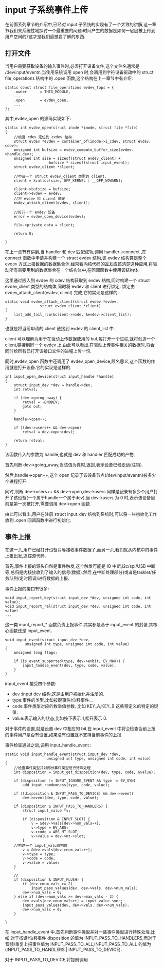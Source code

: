 # input 子系统事件上传
在前面系列章节的介绍中,已经对 input 子系统的实现有了一个大致的讲解,这一章节我们来系统性地探讨一个最重要的问题:时间产生的数据是如何一层层被上传到用户空间的?这才是我们最想要了解的东西.    


## 打开文件
当用户需要获取设备的输入事件时,必须打开设备文件,这个文件名通常是 /dev/input/eventn,当使用系统调用 open 时,会调用到字符设备驱动中的 struct file_operations 结构中的 .open 函数,这个结构在上一章节中有介绍:

```
static const struct file_operations evdev_fops = {
	.owner		= THIS_MODULE,
    ...
	.open		= evdev_open,
	...
};
```

其中,evdev_open 的源码实现如下:

```
static int evdev_open(struct inode *inode, struct file *file)
{
    //根据 cdev 定位到 evdev 结构.  
	struct evdev *evdev = container_of(inode->i_cdev, struct evdev, cdev);
	unsigned int bufsize = evdev_compute_buffer_size(evdev->handle.dev);
	unsigned int size = sizeof(struct evdev_client) +
					bufsize * sizeof(struct input_event);
	struct evdev_client *client;

    //申请一个 struct evdev_client 类型的 client.
	client = kzalloc(size, GFP_KERNEL | __GFP_NOWARN);

	client->bufsize = bufsize;
	client->evdev = evdev;
    //将 evdev 和 client 绑定
	evdev_attach_client(evdev, client);

    //打开一个 evdev 设备
	error = evdev_open_device(evdev);

	file->private_data = client;

	return 0;

}
```

在上一章节有讲到,当 handler 和 dev 匹配成功,调用 handler->connect ,在 connect 函数中申请并构建一个 struct evdev 结构,该 evdev 结构算是整个 evdev 方式上报数据的数据集合体,经常看内核代码的盆友应该清楚这种应用,将驱动所有需要用到的数据集合在一个结构体中,在回调函数中使用该结构体.  

这里通过嵌入到 evdev 的 cdev 结构获取到 evdev 结构,同时构建一个 struct evdev_client 类型的结构体,同时将 evdev 和 client 进行绑定.
绑定由 evdev_attach_client(evdev, client) 完成,它的实现是这样的:

```
static void evdev_attach_client(struct evdev *evdev,
				struct evdev_client *client)
{
	list_add_tail_rcu(&client->node, &evdev->client_list);
}
```
也就是将当前申请的 client 链接到 evdev 的 client_list 中. 

client 可以理解为用于在驱动上传数据使用的 buf,每打开一个进程,就将创造一个 client,链接到同一个 evdev 上,由此可以看出,在驱动上传事件相关的数据时,将会同时给所有已打开该接口文件的进程上传一份.  

同时,evdev_open 函数中还调用了 evdev_open_device,顾名思义,这个函数的作用就是打开设备.它的实现是这样的:

```
int input_open_device(struct input_handle *handle)
{
	struct input_dev *dev = handle->dev;
	int retval;

	if (dev->going_away) {
		retval = -ENODEV;
		goto out;
	}

	handle->open++;

	if (!dev->users++ && dev->open)
		retval = dev->open(dev);

	return retval;
}
```
该函数传入的参数为 handle,也就是 dev 和 handler 匹配成功的产物,

首先判断 dev->going_away,当该值为真时,返回,表示设备已经走远(注销).

然后,handle->open++,这个 open 记录了该设备节点(/dev/input/eventn)被多少个进程打开.  

同时,判断 dev->users++ && dev->open,dev->users 同样是记录有多少个用户打开了该设备(一个属于handle一个属于dev),当 dev->users 为 0 时,表示该设备目前是第一次被打开,需要调用 dev->open 函数.  

由此可以看出,用户在注册 struct input_dev 结构到系统时,可以将一些初始化工作放到 .open 回调函数中进行初始化.  



## 事件上报
在这一头,用户已经打开设备只等接收事件数据了,而另一头,我们就从内核中的事件上报出发,追踪源代码.

首先,事件上报的源头自然是事件触发,这个触发可能是 IO 中断,i2c/spi/USB 中断等,总归是内核接收到了输入的信号(数据).然后,在中断处理部分(或者是tasklet/任务队列/定时回调)进行数据的上报.  

事件上报的接口有很多:

```
void input_report_key(struct input_dev *dev, unsigned int code, int value);
void input_report_rel(struct input_dev *dev, unsigned int code, int value)
...
```

这一类 input_report_* 函数负责上报事件,其实都是基于 input_event 的封装,其核心函数还是 input_event.

```
void input_event(struct input_dev *dev,
		 unsigned int type, unsigned int code, int value)
{
	unsigned long flags;

	if (is_event_supported(type, dev->evbit, EV_MAX)) {
		input_handle_event(dev, type, code, value);
	}
}
```
input_event 接受四个参数:
* dev :input dev 结构,这是由用户初始化并注册的.
* type:事件的类型,比如按键事件/位移事件...
* code:事件类型对应的枚举值参数, 比如 KEY_A,KEY_B 这些预定义的特定的键值.  
* value:表示输入的状态,比如按下表示 1,松开表示 0.

对于事件的设置,就是设置 dev 中相应的 bit,在 input_event 中将会检查当前上报的事件用户是否有设置,如果没有设置就不支持当前事件的上报.  

事件检查通过之后,调用 input_handle_event :
```
static void input_handle_event(struct input_dev *dev,
			       unsigned int type, unsigned int code, int value)
{
    //检查事件类型并对部分事件类型进行特殊处理
	int disposition = input_get_disposition(dev, type, code, &value);

	if (disposition != INPUT_IGNORE_EVENT && type != EV_SYN)
		add_input_randomness(type, code, value);

	if ((disposition & INPUT_PASS_TO_DEVICE) && dev->event)
		dev->event(dev, type, code, value);

	if (disposition & INPUT_PASS_TO_HANDLERS) {
		struct input_value *v;

		if (disposition & INPUT_SLOT) {
			v = &dev->vals[dev->num_vals++];
			v->type = EV_ABS;
			v->code = ABS_MT_SLOT;
			v->value = dev->mt->slot;
		}
    //构建一个 input_valu结构体
		v = &dev->vals[dev->num_vals++];
		v->type = type;
		v->code = code;
		v->value = value;
	}

    //
	if (disposition & INPUT_FLUSH) {
		if (dev->num_vals >= 2)
			input_pass_values(dev, dev->vals, dev->num_vals);
		dev->num_vals = 0;
	} else if (dev->num_vals >= dev->max_vals - 2) {
		dev->vals[dev->num_vals++] = input_value_sync;
		input_pass_values(dev, dev->vals, dev->num_vals);
		dev->num_vals = 0;
	}

}
```
在 input_handle_event 中,首先判断事件类型并对一些事件类型进行特殊处理,比如:对于按键/位移事件 disposition 的值为 INPUT_PASS_TO_HANDLERS,而对于音频/重复上报事件值为 INPUT_PASS_TO_ALL,INPUT_PASS_TO_ALL 的值为 (INPUT_PASS_TO_HANDLERS | INPUT_PASS_TO_DEVICE).  

对于 INPUT_PASS_TO_DEVICE,将提前调用


